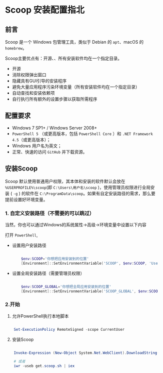 # Scoop 安装配置指北

## 前言

Scoop 是一个 Win­dows 包管理工具，类似于 De­bian 的 `apt`、ma­cOS 的`homebrew`。

Scoop主要优点有：开源、、所有安装软件均在一个指定目录。

+ 开源
+ 消除权限弹出窗口
+ 隐藏具有GUI引导的安装程序
+ 避免大量应用程序污染环境变量（所有安装软件均在一个指定目录）
+ 自动查找和安装依赖项
+ 自行执行所有额外的设置步骤以获取所需程序

## 配置要求

+ Windows 7 SP1+ / Windows Server 2008+
+ `PowerShell 5` （或更高版本，包括 `PowerShell Core` ）和 `.NET Framework 4.5`（或更高版本）；
+ Windows 用户名为英文；
+ 正常、快速的访问 `GitHub` 并下载资源。

## 安装Scoop

Scoop 默认使用普通用户权限，其本体和安装的软件默认会放在  `%USERPROFILE%\scoop`(即 `C:\Users\用户名\scoop` )，使用管理员权限进行全局安装 ( `-g` ) 的软件在 `C:\ProgramData\scoop`。如果有自定安装路径的需求，那么要提前设置好环境变量。

### 1. 自定义安装路径（不需要的可以跳过）

当然，你也可以通过Windows的系统属性→高级→环境变量中设置以下内容

打开 `PowerShell`,
+ 设置用户安装路径
    ``` powershell

        $env:SCOOP='你想把应用安装到的位置'
        [Environment]::SetEnvironmentVariable('SCOOP', $env:SCOOP, 'User')
    ```

+ 设置全局安装路径（需要管理员权限）
    ``` powershell

        $env:SCOOP_GLOBAL='你想把全局应用安装到的位置'
        [Environment]::SetEnvironmentVariable('SCOOP_GLOBAL', $env:SCOOP_GLOBAL, 'Machine')

    ```

### 2.开始

1. 允许PowerShell执行本地脚本

``` Powershell

    Set-ExecutionPolicy RemoteSigned -scope CurrentUser

```

2. 安装Scoop

``` PowerShell

    Invoke-Expression (New-Object System.Net.WebClient).DownloadString('https://get.scoop.sh')

    # 或者
    iwr -useb get.scoop.sh | iex

```